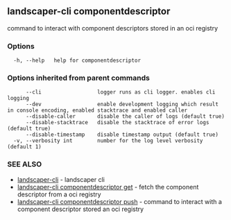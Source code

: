 ## landscaper-cli componentdescriptor

command to interact with component descriptors stored in an oci registry

### Options

```
  -h, --help   help for componentdescriptor
```

### Options inherited from parent commands

```
      --cli                  logger runs as cli logger. enables cli logging
      --dev                  enable development logging which result in console encoding, enabled stacktrace and enabled caller
      --disable-caller       disable the caller of logs (default true)
      --disable-stacktrace   disable the stacktrace of error logs (default true)
      --disable-timestamp    disable timestamp output (default true)
  -v, --verbosity int        number for the log level verbosity (default 1)
```

### SEE ALSO

* [landscaper-cli](landscaper-cli.md)	 - landscaper cli
* [landscaper-cli componentdescriptor get](landscaper-cli_componentdescriptor_get.md)	 - fetch the component descriptor from a oci registry
* [landscaper-cli componentdescriptor push](landscaper-cli_componentdescriptor_push.md)	 - command to interact with a component descriptor stored an oci registry

